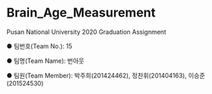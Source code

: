 # Brain_Age_Measurement
Pusan National University 2020 Graduation Assignment

● 팀번호(Team No.): 15

● 팀명(Team Name): 번아웃

● 팀원(Team Member): 박주희(201424462), 정찬휘(201404163), 이승준(201524530)
